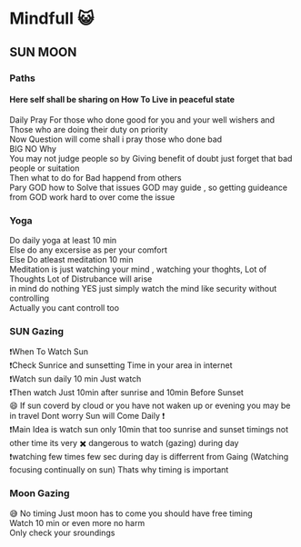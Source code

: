 # Mindfull 😺
## SUN MOON
### Paths
#### Here self shall be sharing on How To Live in peaceful state
Daily Pray For those who done good for you and your well wishers and Those who are doing their duty on priority<br/>
Now Question will come shall i pray those who done bad<br/>
BIG NO Why <br/>
You may not judge people so by Giving benefit of doubt just forget that bad people or suitation<br/>
Then what to do for Bad happend from others<br/>
Pary GOD how to Solve that issues GOD may guide , so getting guideance from GOD work hard to over come the issue<br/>

### Yoga
Do daily yoga at least 10 min <br/>
Else do any excersise as per your comfort<br/>
Else Do atleast meditation 10 min<br/> Meditation is just watching your mind , watching your thoghts, Lot of Thoughts Lot of Distrubance will arise <br/>
in mind do nothing YES just simply watch the mind like security without controlling<br/>Actually you cant controll too<br/>

### SUN Gazing
❗When To Watch Sun <br/>
❗Check Sunrice and sunsetting Time in your area in internet<br/>
❗Watch sun daily 10 min Just watch <br/> 
❗Then watch Just 10min after sunrise and 10min Before Sunset<br/>
😄 If sun coverd by cloud or you have not waken up or evening you may be in travel Dont worry Sun will Come Daily ❗<br/>
❗Main Idea is watch sun only 10min that too sunrise and sunset timings not other time its very ✖️ dangerous to watch (gazing) during day<br/>
❗watching few times few sec during day is differrent from Gaing (Watching focusing continually on sun) Thats why timing is important<br/>

### Moon Gazing
😅 No timing Just moon has to come you should have free timing<br/>
Watch 10 min or even more no harm<br/> 
Only check your sroundings<br/>
